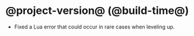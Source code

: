 # @project-version@ (@build-time@)

* Fixed a Lua error that could occur in rare cases when leveling up.
